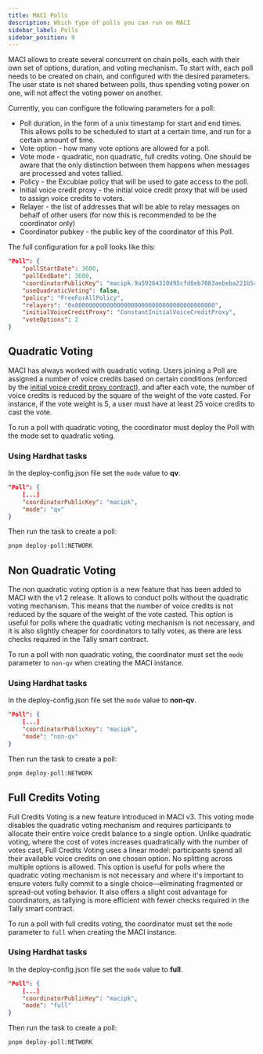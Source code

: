 ```yaml
---
title: MACI Polls
description: Which type of polls you can run on MACI
sidebar_label: Polls
sidebar_position: 9
---
```


MACI allows to create several concurrent on chain polls, each with their own set of options, duration, and voting mechanism. To start with, each poll needs to be created on chain, and configured with the desired parameters. The user state is not shared between polls, thus spending voting power on one, will not affect the voting power on another.

Currently, you can configure the following parameters for a poll:

- Poll duration, in the form of a unix timestamp for start and end times. This allows polls to be scheduled to start at a certain time, and run for a certain amount of time.
- Vote option - how many vote options are allowed for a poll.
- Vote mode - quadratic, non quadratic, full credits voting. One should be aware that the only distinction between them happens when messages are processed and votes tallied.
- Policy - the Excubiae policy that will be used to gate access to the poll.
- Initial voice credit proxy - the initial voice credit proxy that will be used to assign voice credits to voters.
- Relayer - the list of addresses that will be able to relay messages on behalf of other users (for now this is recommended to be the coordinator only)
- Coordinator pubkey - the public key of the coordinator of this Poll.

The full configuration for a poll looks like this:

```json
"Poll": {
    "pollStartDate": 3600,
    "pollEndDate": 3600,
    "coordinatorPublicKey": "macipk.9a59264310d95cfd8eb7083aebeba221b5c26e77427f12b7c0f50bc1cc35e621",
    "useQuadraticVoting": false,
    "policy": "FreeForAllPolicy",
    "relayers": "0x0000000000000000000000000000000000000000",
    "initialVoiceCreditProxy": "ConstantInitialVoiceCreditProxy",
    "voteOptions": 2
}
```

## Quadratic Voting

MACI has always worked with quadratic voting. Users joining a Poll are assigned a number of voice credits based on certain conditions (enforced by the [initial voice credit proxy contract](https://github.com/privacy-scaling-explorations/maci/blob/dev/packages/contracts/contracts/initialVoiceCreditProxy/ConstantInitialVoiceCreditProxy.sol)), and after each vote, the number of voice credits is reduced by the square of the weight of the vote casted. For instance, if the vote weight is 5, a user must have at least 25 voice credits to cast the vote.

To run a poll with quadratic voting, the coordinator must deploy the Poll with the mode set to quadratic voting.

### Using Hardhat tasks

In the deploy-config.json file set the `mode` value to **qv**.

```json
"Poll": {
    [...]
    "coordinatorPublicKey": "macipk",
    "mode": "qv"
}
```

Then run the task to create a poll:

```bash
pnpm deploy-poll:NETWORK
```

## Non Quadratic Voting

The non quadratic voting option is a new feature that has been added to MACI with the v1.2 release. It allows to conduct polls without the quadratic voting mechanism. This means that the number of voice credits is not reduced by the square of the weight of the vote casted. This option is useful for polls where the quadratic voting mechanism is not necessary, and it is also slightly cheaper for coordinators to tally votes, as there are less checks required in the Tally smart contract.

To run a poll with non quadratic voting, the coordinator must set the `mode` parameter to `non-qv` when creating the MACI instance.

### Using Hardhat tasks

In the deploy-config.json file set the `mode` value to **non-qv**.

```json
"Poll": {
    [...]
    "coordinatorPublicKey": "macipk",
    "mode": "non-qv"
}
```

Then run the task to create a poll:

```bash
pnpm deploy-poll:NETWORK
```

## Full Credits Voting

Full Credits Voting is a new feature introduced in MACI v3. This voting mode disables the quadratic voting mechanism and requires participants to allocate their entire voice credit balance to a single option. Unlike quadratic voting, where the cost of votes increases quadratically with the number of votes cast, Full Credits Voting uses a linear model: participants spend all their available voice credits on one chosen option. No splitting across multiple options is allowed. This option is useful for polls where the quadratic voting mechanism is not necessary and where it's important to ensure voters fully commit to a single choice—eliminating fragmented or spread-out voting behavior. It also offers a slight cost advantage for coordinators, as tallying is more efficient with fewer checks required in the Tally smart contract.

To run a poll with full credits voting, the coordinator must set the `mode` parameter to `full` when creating the MACI instance.

### Using Hardhat tasks

In the deploy-config.json file set the `mode` value to **full**.

```json
"Poll": {
    [...]
    "coordinatorPublicKey": "macipk",
    "mode": "full"
}
```

Then run the task to create a poll:

```bash
pnpm deploy-poll:NETWORK
```
